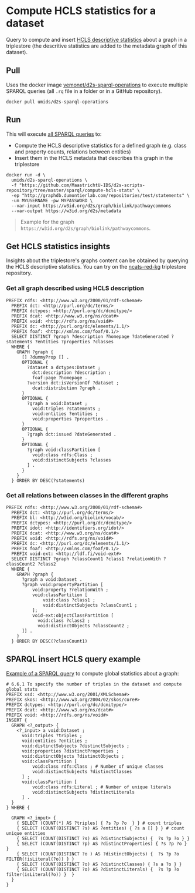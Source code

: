 # Compute HCLS statistics for a dataset

Query to compute and insert [HCLS descriptive statistics](https://www.w3.org/TR/hcls-dataset) about a graph in a triplestore (the descritive statistics are added to the metadata graph of this dataset).

## Pull

Uses the docker image [vemonet/d2s-sparql-operations](https://hub.docker.com/r/umids/d2s-sparql-operations) to execute multiple SPARQL queries (all `.rq` file in a folder or in a GitHub repository).

```shell
docker pull umids/d2s-sparql-operations
```

## Run

This will execute [all SPARQL queries](https://github.com/MaastrichtU-IDS/d2s-scripts-repository/tree/master/sparql/compute-hcls-stats) to:

* Compute the HCLS descriptive statistics for a defined graph (e.g. class and property counts, relations between entities) 
* Insert them in the HCLS metadata that describes this graph in the triplestore

```shell
docker run -d \
  umids/d2s-sparql-operations \
  -f "https://github.com/MaastrichtU-IDS/d2s-scripts-repository/tree/master/sparql/compute-hcls-stats" \
  -ep "http://graphdb.dumontierlab.com/repositories/test/statements" \
  -un MYUSERNAME -pw MYPASSWORD \
  --var-input https://w3id.org/d2s/graph/biolink/pathwaycommons
  --var-output https://w3id.org/d2s/metadata
```

> Example for the graph `https://w3id.org/d2s/graph/biolink/pathwaycommons`.

## Get HCLS statistics insights

Insights about the triplestore's graphs content can be obtained by querying the HCLS descriptive statistics. You can try on  the [ncats-red-kg](http://graphdb.dumontierlab.com/sparql) triplestore repository.

### Get all graph described using HCLS description 

```SPARQL
PREFIX rdfs: <http://www.w3.org/2000/01/rdf-schema#>
  PREFIX dct: <http://purl.org/dc/terms/>
  PREFIX dctypes: <http://purl.org/dc/dcmitype/>
  PREFIX dcat: <http://www.w3.org/ns/dcat#>
  PREFIX void: <http://rdfs.org/ns/void#>
  PREFIX dc: <http://purl.org/dc/elements/1.1/>
  PREFIX foaf: <http://xmlns.com/foaf/0.1/>
  SELECT DISTINCT ?graph ?description ?homepage ?dateGenerated ?statements ?entities ?properties ?classes
  WHERE {
    GRAPH ?graph {
      [] ?dummyProp [] .
      OPTIONAL {
        ?dataset a dctypes:Dataset ;
          dct:description ?description ;
          foaf:page ?homepage .
        ?version dct:isVersionOf ?dataset ;
          dcat:distribution ?graph .
      }
      OPTIONAL {
        ?graph a void:Dataset ;
          void:triples ?statements ;
          void:entities ?entities ;
          void:properties ?properties .
      }
      OPTIONAL {
        ?graph dct:issued ?dateGenerated .
      }
      OPTIONAL {
        ?graph void:classPartition [
          void:class rdfs:Class ;
          void:distinctSubjects ?classes
        ] .
      }
    }
  } ORDER BY DESC(?statements)
```

### Get all relations between classes in the different graphs

```SPARQL
PREFIX rdfs: <http://www.w3.org/2000/01/rdf-schema#>
  PREFIX dct: <http://purl.org/dc/terms/>
  PREFIX bl: <http://w3id.org/biolink/vocab/>
  PREFIX dctypes: <http://purl.org/dc/dcmitype/>
  PREFIX idot: <http://identifiers.org/idot/>
  PREFIX dcat: <http://www.w3.org/ns/dcat#>
  PREFIX void: <http://rdfs.org/ns/void#>
  PREFIX dc: <http://purl.org/dc/elements/1.1/>
  PREFIX foaf: <http://xmlns.com/foaf/0.1/>
  PREFIX void-ext: <http://ldf.fi/void-ext#>
  SELECT DISTINCT ?graph ?classCount1 ?class1 ?relationWith ?classCount2 ?class2
  WHERE {
    GRAPH ?graph {
      ?graph a void:Dataset .
      ?graph void:propertyPartition [
          void:property ?relationWith ;
          void:classPartition [
              void:class ?class1 ;
              void:distinctSubjects ?classCount1 ;
          ];
          void-ext:objectClassPartition [
            void:class ?class2 ;
            void:distinctObjects ?classCount2 ;
      ]] .
    }
  } ORDER BY DESC(?classCount1)
```

## SPARQL insert HCLS query example

[Example of a SPARQL query](https://github.com/MaastrichtU-IDS/d2s-scripts-repository/blob/master/sparql/compute-hcls-stats/1_1_global_stats_counts.rq) to compute global statistics about a graph:

```SPARQL
# 6.6.1 To specify the number of triples in the dataset and compute global stats
PREFIX xsd: <http://www.w3.org/2001/XMLSchema#>
PREFIX skos: <http://www.w3.org/2004/02/skos/core#>
PREFIX dctypes: <http://purl.org/dc/dcmitype/>
PREFIX dcat: <http://www.w3.org/ns/dcat#>
PREFIX void: <http://rdfs.org/ns/void#>
INSERT {
  GRAPH <?_output> {
    <?_input> a void:Dataset ;
      void:triples ?triples ;
      void:entities ?entities ;
      void:distinctSubjects ?distinctSubjects ;
      void:properties ?distinctProperties ;
      void:distinctObjects ?distinctObjects ;
      void:classPartition [
          void:class rdfs:Class ; # Number of unique classes
          void:distinctSubjects ?distinctClasses 
      ] ;
      void:classPartition [
          void:class rdfs:Literal ; # Number of unique literals
          void:distinctSubjects ?distinctLiterals 
      ] .
  }
} WHERE { 

  GRAPH <?_input> {
    { SELECT (COUNT(*) AS ?triples) { ?s ?p ?o  } } # count triples
    { SELECT (COUNT(DISTINCT ?s) AS ?entities) { ?s a [] } } # count unique entities
    { SELECT (COUNT(DISTINCT ?s) AS ?distinctSubjects) {  ?s ?p ?o } }
    { SELECT (COUNT(DISTINCT ?p) AS ?distinctProperties) { ?s ?p ?o } }
    { SELECT (COUNT(DISTINCT ?o ) AS ?distinctObjects) {  ?s ?p ?o  FILTER(!isLiteral(?o)) } }
    { SELECT (COUNT(DISTINCT ?o) AS ?distinctClasses) { ?s a ?o } }
    { SELECT (COUNT(DISTINCT ?o) AS ?distinctLiterals) {  ?s ?p ?o  filter(isLiteral(?o)) }  }
  }
}
```

